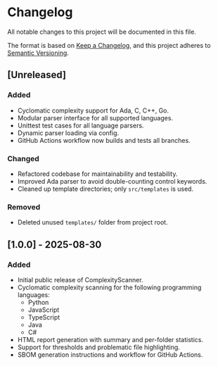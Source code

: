 # Changelog

All notable changes to this project will be documented in this file.

The format is based on [Keep a Changelog](https://keepachangelog.com/en/1.0.0/), and this project adheres to [Semantic Versioning](https://semver.org/spec/v2.0.0.html).

## [Unreleased]
### Added
- Cyclomatic complexity support for Ada, C, C++, Go.
- Modular parser interface for all supported languages.
- Unittest test cases for all language parsers.
- Dynamic parser loading via config.
- GitHub Actions workflow now builds and tests all branches.

### Changed
- Refactored codebase for maintainability and testability.
- Improved Ada parser to avoid double-counting control keywords.
- Cleaned up template directories; only `src/templates` is used.

### Removed
- Deleted unused `templates/` folder from project root.

## [1.0.0] - 2025-08-30
### Added
- Initial public release of ComplexityScanner.
- Cyclomatic complexity scanning for the following programming languages:
	- Python
	- JavaScript
	- TypeScript
	- Java
	- C#
- HTML report generation with summary and per-folder statistics.
- Support for thresholds and problematic file highlighting.
- SBOM generation instructions and workflow for GitHub Actions.

